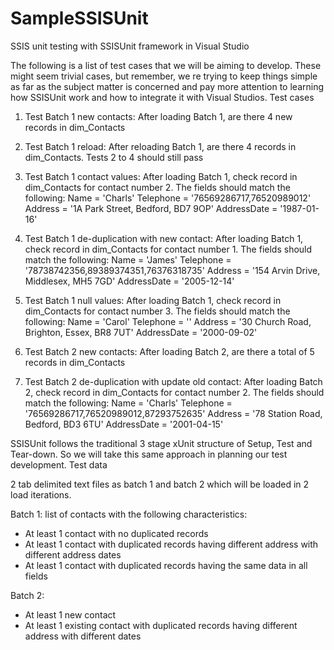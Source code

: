 # SampleSSISUnit
SSIS unit testing with SSISUnit framework in Visual Studio

The following is a list of test cases that we will be aiming to develop. These might seem trivial cases, but remember, we re trying to keep things simple as far as the subject matter is concerned and pay more attention to learning how SSISUnit work and how to integrate it with Visual Studios.
Test cases

1) Test Batch 1 new contacts:
After loading Batch 1, are there 4 new records in dim_Contacts

2) Test Batch 1 reload:
After reloading Batch 1, are there 4 records in dim_Contacts. Tests 2 to 4 should still pass

3) Test Batch 1 contact values:
After loading Batch 1, check record in dim_Contacts for contact number 2. The fields should match the following:
Name = 'Charls'
Telephone = '76569286717,76520989012'
Address = '1A Park Street, Bedford, BD7 9OP'
AddressDate = '1987-01-16'

4) Test Batch 1 de-duplication with new contact:
After loading Batch 1, check record in dim_Contacts for contact number 1. The fields should match the following:
Name = 'James'
Telephone = '78738742356,89389374351,76376318735'
Address = '154 Arvin Drive, Middlesex, MH5 7GD'
AddressDate = '2005-12-14'

5) Test Batch 1 null values:
After loading Batch 1, check record in dim_Contacts for contact number 3. The fields should match the following:
Name = 'Carol'
Telephone = ''
Address = '30 Church Road, Brighton, Essex, BR8 7UT'
AddressDate = '2000-09-02'

6) Test Batch 2 new contacts:
After loading Batch 2, are there a total of 5 records in dim_Contacts

7) Test Batch 2 de-duplication with update old contact:
After loading Batch 2, check record in dim_Contacts for contact number 2. The fields should match the following:
Name = 'Charls'
Telephone = '76569286717,76520989012,87293752635'
Address = '78 Station Road, Bedford, BD3 6TU'
AddressDate = '2001-04-15'


SSISUnit follows the traditional 3 stage xUnit structure of Setup, Test and Tear-down. So we will take this same approach in planning our test development.
 Test data

2 tab delimited text files as batch 1 and batch 2 which will be loaded in 2 load iterations.

 Batch 1: list of contacts with the following characteristics:
* At least 1 contact with no duplicated records
* At least 1 contact with duplicated records having different address with different address dates
* At least 1 contact with duplicated records having the same data in all fields

Batch 2:
* At least 1 new contact
* At least 1 existing contact with duplicated records having different address with different dates



